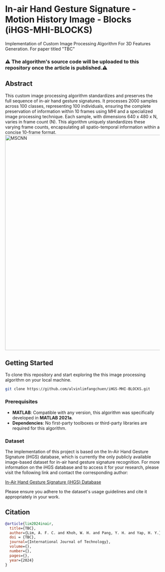 # In-air Hand Gesture Signature - Motion History Image - Blocks (iHGS-MHI-BLOCKS)
Implementation of Custom Image Processing Algorithm For 3D Features Generation. For paper titled "TBC"
### ⚠️ The algorithm's source code will be uploaded to this repository once the article is published.⚠️
## Abstract
This custom image processing algorithm standardizes and preserves the full sequence of in-air hand gesture signatures. It processes 2000 samples across 100 classes, representing 100 individuals, ensuring the complete preservation of information within 10 frames using MHI and a specialized image processing technique. Each sample, with dimensions 640 x 480 x N, varies in frame count (N). This algorithm uniquely standardizes these varying frame counts, encapsulating all spatio-temporal information within a concise 10-frame format.
<img src="https://alvinlfc.com/image/iHGS-MHI-BLOCKS.jpg" width="600" height="700" alt="MSCNN">

## Getting Started

To clone this repository and start exploring the this image processing algorithm on your local machine.

```bash
git clone https://github.com/alvinlimfangchuen/iHGS-MHI-BLOCKS.git
```

### Prerequisites

- **MATLAB**: Compatible with any version,  this algorithm was specifically developed in **MATLAB 2021a**.
- **Dependencies**: No first-party toolboxes or third-party libraries are required for this algorithm.



### Dataset

The implementation of this project is based on the In-Air Hand Gesture Signature (iHGS) database, which is currently the only publicly available image-based dataset for in-air hand gesture signature recognition.
For more information on the iHGS database and to access it for your research, please visit the following link and contact the corresponding author:

[In-Air Hand Gesture Signature (iHGS) Database](https://www.ncbi.nlm.nih.gov/pmc/articles/PMC10439358/)

Please ensure you adhere to the dataset's usage guidelines and cite it appropriately in your work.

## Citation

```bibtex
@article{lim2024inair,
  title={TBC},
  author={Lim, A. F. C. and Khoh, W. H. and Pang, Y. H. and Yap, H. Y.},
  doi = {TBC},
  journal={International Journal of Technology},
  volume={},
  number={},
  pages={},
  year={2024}
}
```
